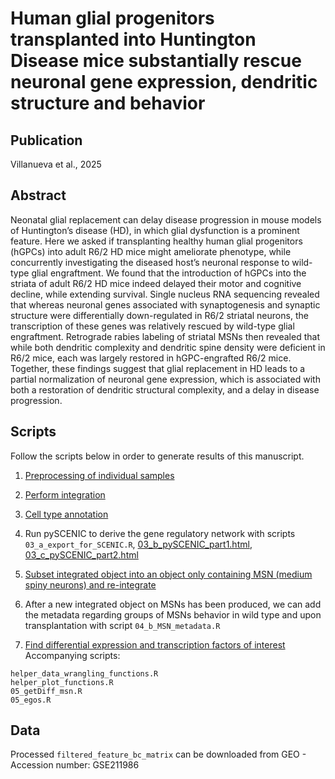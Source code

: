 # Human glial progenitors transplanted into Huntington Disease mice substantially rescue neuronal gene expression, dendritic structure and behavior 

## **Publication**

Villanueva et al., 2025

## **Abstract**
Neonatal glial replacement can delay disease progression in mouse models of Huntington’s disease (HD), in which glial dysfunction is a prominent feature. Here we asked if transplanting healthy human glial progenitors (hGPCs) into adult R6/2 HD mice might ameliorate phenotype, while concurrently investigating the diseased host’s neuronal response to wild-type glial engraftment. We found that the introduction of hGPCs into the striata of adult R6/2 HD mice indeed delayed their motor and cognitive decline, while extending survival. Single nucleus RNA sequencing revealed that whereas neuronal genes associated with synaptogenesis and synaptic structure were differentially down-regulated in R6/2 striatal neurons, the transcription of these genes was relatively rescued by wild-type glial engraftment. Retrograde rabies labeling of striatal MSNs then revealed that while both dendritic complexity and dendritic spine density were deficient in R6/2 mice, each was largely restored in hGPC-engrafted R6/2 mice. Together, these findings suggest that glial replacement in HD leads to a partial normalization of neuronal gene expression, which is associated with both a restoration of dendritic structural complexity, and a delay in disease progression.

## **Scripts**
Follow the scripts below in order to generate results of this manuscript. 
1. [Preprocessing of individual samples]( https://rawcdn.githack.com/HuynhNPT/hGPC_MSN_rescue/3612e6cb1ee4ef92c0921dfb40b6daae0c7256f7/00_preprocessing_individual_sample.html)</br>

2. [Perform integration]( https://rawcdn.githack.com/HuynhNPT/hGPC_MSN_rescue/3612e6cb1ee4ef92c0921dfb40b6daae0c7256f7/01_integration.html)</br>

3. [Cell type annotation]( https://rawcdn.githack.com/HuynhNPT/hGPC_MSN_rescue/3612e6cb1ee4ef92c0921dfb40b6daae0c7256f7/02_CellTyper.html)</br>

4. Run pySCENIC to derive the gene regulatory network with scripts `03_a_export_for_SCENIC.R`, [03_b_pySCENIC_part1.html]( https://rawcdn.githack.com/HuynhNPT/hGPC_MSN_rescue/3612e6cb1ee4ef92c0921dfb40b6daae0c7256f7/03_b_pySCENIC_part1.html), [03_c_pySCENIC_part2.html]( https://rawcdn.githack.com/HuynhNPT/hGPC_MSN_rescue/3612e6cb1ee4ef92c0921dfb40b6daae0c7256f7/03_c_pySCENIC_part2.html)</br>

5. [Subset integrated object into an object only containing MSN (medium spiny neurons) and re-integrate]( https://rawcdn.githack.com/HuynhNPT/hGPC_MSN_rescue/3612e6cb1ee4ef92c0921dfb40b6daae0c7256f7/04_a_MSN_integration.html)</br>

6. After a new integrated object on MSNs has been produced, we can add the metadata regarding groups of MSNs behavior in wild type and upon transplantation with script `04_b_MSN_metadata.R`
   
7. [Find differential expression and transcription factors of interest]( https://rawcdn.githack.com/HuynhNPT/hGPC_MSN_rescue/3612e6cb1ee4ef92c0921dfb40b6daae0c7256f7/05_Differential_Expression_Analysis.Rmd) </br>
Accompanying scripts: <br>
```
helper_data_wrangling_functions.R
helper_plot_functions.R
05_getDiff_msn.R
05_egos.R
```

## **Data**
Processed `filtered_feature_bc_matrix` can be downloaded from GEO - Accession number: GSE211986

